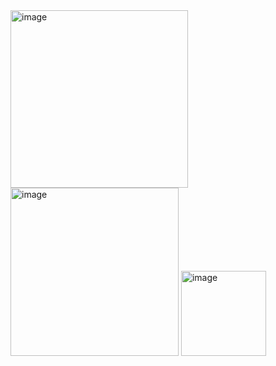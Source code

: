 <img width="284" alt="image" src="https://github.com/user-attachments/assets/782ddbd1-ed3a-4053-97e2-aa90d1068081">
<img width="269" alt="image" src="https://github.com/user-attachments/assets/6917e49c-1684-4cfc-a55a-cedda7f84863">
<img width="136" alt="image" src="https://github.com/user-attachments/assets/36193843-b6eb-4bdd-938b-11a84bda2038">

